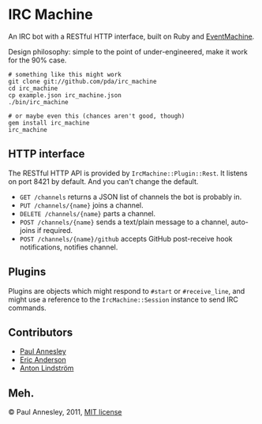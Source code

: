 IRC Machine
===========

An IRC bot with a RESTful HTTP interface, built on Ruby and [EventMachine](http://rubyeventmachine.com/).

Design philosophy: simple to the point of under-engineered, make it work for the 90% case.

    # something like this might work
    git clone git://github.com/pda/irc_machine
    cd irc_machine
    cp example.json irc_machine.json
    ./bin/irc_machine

    # or maybe even this (chances aren't good, though)
    gem install irc_machine
    irc_machine


HTTP interface
--------------

The RESTful HTTP API is provided by `IrcMachine::Plugin::Rest`. It listens on port 8421 by default. And you can't change the default.

* `GET /channels` returns a JSON list of channels the bot is probably in.
* `PUT /channels/{name}` joins a channel.
* `DELETE /channels/{name}` parts a channel.
* `POST /channels/{name}` sends a text/plain message to a channel, auto-joins if required.
* `POST /channels/{name}/github` accepts GitHub post-receive hook notifications, notifies channel.


Plugins
-------

Plugins are objects which might respond to `#start` or `#receive_line`, and might use a reference to the `IrcMachine::Session` instance to send IRC commands.


Contributors
------------

* [Paul Annesley](https://github.com/pda)
* [Eric Anderson](https://github.com/ericanderson)
* [Anton Lindström](https://github.com/antonlindstrom)


Meh.
----

© Paul Annesley, 2011, [MIT license](http://www.opensource.org/licenses/mit-license.php)
